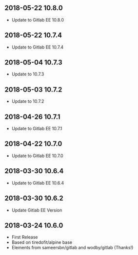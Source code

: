 ## 2018-05-22 10.8.0 <dave at tiredofit dot ca>

* Update to Gitlab EE 10.8.0

## 2018-05-22 10.7.4 <dave at tiredofit dot ca>

* Update to Gitlab EE 10.7.4

## 2018-05-04 10.7.3 <dave at tiredofit dot ca>

* Update to 10.7.3

## 2018-05-03 10.7.2 <dave at tiredofit dot ca>

* Update to 10.7.2

## 2018-04-26 10.7.1 <dave at tiredofit dot ca>

* Update to Gitlab EE 10.7.1

## 2018-04-22 10.7.0 <dave at tiredofit dot ca>

* Update to Gitlab EE 10.7.0

## 2018-03-30 10.6.4 <dave at tiredofit dot ca>

* Update to Gitlab EE 10.6.4


## 2018-03-30 10.6.2 <dave at tiredofit dot ca>

* Update Gitlab EE Version

## 2018-03-24 10.6.0 <dave at tiredofit dot ca>

* First Release
* Based on tiredofit/alpine base
* Elements from sameersbn/gitlab and wodby/gitlab (Thanks!)

